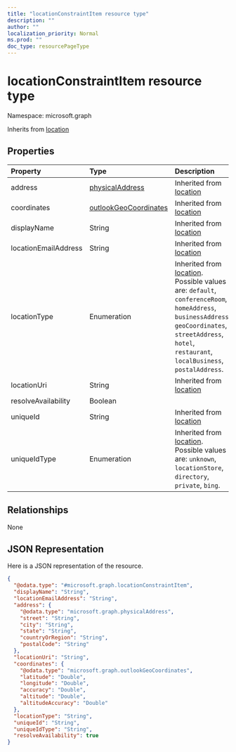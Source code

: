 ```yaml
---
title: "locationConstraintItem resource type"
description: ""
author: ""
localization_priority: Normal
ms.prod: ""
doc_type: resourcePageType
---
```


# locationConstraintItem resource type


Namespace: microsoft.graph




Inherits from [location](../resources/location.md)

## Properties
|Property|Type|Description|
|:---|:---|:---|
|address|[physicalAddress](../resources/physicaladdress.md)| Inherited from [location](../resources/location.md)|
|coordinates|[outlookGeoCoordinates](../resources/outlookgeocoordinates.md)| Inherited from [location](../resources/location.md)|
|displayName|String| Inherited from [location](../resources/location.md)|
|locationEmailAddress|String| Inherited from [location](../resources/location.md)|
|locationType|Enumeration| Inherited from [location](../resources/location.md). Possible values are: `default`, `conferenceRoom`, `homeAddress`, `businessAddress`, `geoCoordinates`, `streetAddress`, `hotel`, `restaurant`, `localBusiness`, `postalAddress`.|
|locationUri|String| Inherited from [location](../resources/location.md)|
|resolveAvailability|Boolean||
|uniqueId|String| Inherited from [location](../resources/location.md)|
|uniqueIdType|Enumeration| Inherited from [location](../resources/location.md). Possible values are: `unknown`, `locationStore`, `directory`, `private`, `bing`.|

## Relationships
None

## JSON Representation
Here is a JSON representation of the resource.
<!-- {
  "blockType": "resource",
  "@odata.type": "microsoft.graph.locationConstraintItem"
}
-->
``` json
{
  "@odata.type": "#microsoft.graph.locationConstraintItem",
  "displayName": "String",
  "locationEmailAddress": "String",
  "address": {
    "@odata.type": "microsoft.graph.physicalAddress",
    "street": "String",
    "city": "String",
    "state": "String",
    "countryOrRegion": "String",
    "postalCode": "String"
  },
  "locationUri": "String",
  "coordinates": {
    "@odata.type": "microsoft.graph.outlookGeoCoordinates",
    "latitude": "Double",
    "longitude": "Double",
    "accuracy": "Double",
    "altitude": "Double",
    "altitudeAccuracy": "Double"
  },
  "locationType": "String",
  "uniqueId": "String",
  "uniqueIdType": "String",
  "resolveAvailability": true
}
```

